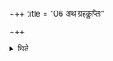 +++
title = "06 अथ ग्रहकॢप्तिः"

+++

<details><summary>थिते</summary>

6. Now the arrangement of the scoops. 
</details>
